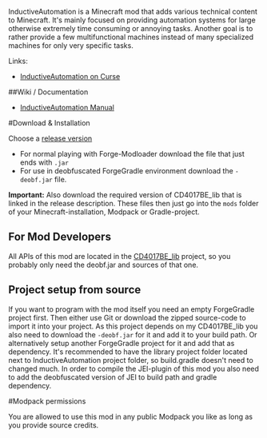 InductiveAutomation is a Minecraft mod that adds various technical content to Minecraft. 
It's mainly focused on providing automation systems for large otherwise extremely time consuming or annoying tasks.
Another goal is to rather provide a few multifunctional machines instead of many specialized machines for only very specific tasks.

Links:
- [InductiveAutomation on Curse](http://minecraft.curseforge.com/projects/inductive-automation)

##Wiki / Documentation
- [InductiveAutomation Manual](https://github.com/CD4017BE/InductiveAutomation/blob/master-1.8.9/doc/manual/InductiveAutomationManual.pdf)

#Download & Installation

Choose a [release version](https://github.com/CD4017BE/InductiveAutomation/releases)
- For normal playing with Forge-Modloader download the file that just ends with `.jar`
- For use in deobfuscated ForgeGradle environment download the `-deobf.jar` file.

**Important:** Also download the required version of CD4017BE_lib that is linked in the release description.
These files then just go into the `mods` folder of your Minecraft-installation, Modpack or Gradle-project.

## For Mod Developers
All APIs of this mod are located in the [CD4017BE_lib](https://github.com/CD4017BE/CD4017BE_lib) project, so you probably only need the deobf.jar and sources of that one.

## Project setup from source

If you want to program with the mod itself you need an empty ForgeGradle project first. Then either use Git or download the zipped source-code to import it into your project.
As this project depends on my CD4017BE_lib you also need to download the `-deobf.jar` for it and add it to your build path. Or alternatively setup another ForgeGradle project for it and add that as dependency. It's recommended to have the library project folder located next to InductiveAutomation project folder, so build.gradle doesn't need to changed much.
In order to compile the JEI-plugin of this mod you also need to add the deobfuscated version of JEI to build path and gradle dependency.

#Modpack permissions

You are allowed to use this mod in any public Modpack you like as long as you provide source credits.